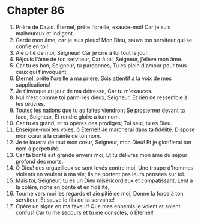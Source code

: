 # Chapter 86

1. Prière de David. Éternel, prête l'oreille, exauce-moi! Car je suis malheureux et indigent.
2. Garde mon âme, car je suis pieux! Mon Dieu, sauve ton serviteur qui se confie en toi!
3. Aie pitié de moi, Seigneur! Car je crie à toi tout le jour.
4. Réjouis l'âme de ton serviteur, Car à toi, Seigneur, j'élève mon âme.
5. Car tu es bon, Seigneur, tu pardonnes, Tu es plein d'amour pour tous ceux qui t'invoquent.
6. Éternel, prête l'oreille à ma prière, Sois attentif à la voix de mes supplications!
7. Je t'invoque au jour de ma détresse, Car tu m'exauces.
8. Nul n'est comme toi parmi les dieux, Seigneur, Et rien ne ressemble à tes œuvres.
9. Toutes les nations que tu as faites viendront Se prosterner devant ta face, Seigneur, Et rendre gloire à ton nom.
10. Car tu es grand, et tu opères des prodiges; Toi seul, tu es Dieu.
11. Enseigne-moi tes voies, ô Éternel! Je marcherai dans ta fidélité. Dispose mon cœur à la crainte de ton nom.
12. Je te louerai de tout mon cœur, Seigneur, mon Dieu! Et je glorifierai ton nom à perpétuité.
13. Car ta bonté est grande envers moi, Et tu délivres mon âme du séjour profond des morts.
14. Ô Dieu! des orgueilleux se sont levés contre moi, Une troupe d'hommes violents en veulent à ma vie; Ils ne portent pas leurs pensées sur toi.
15. Mais toi, Seigneur, tu es un Dieu miséricordieux et compatissant, Lent à la colère, riche en bonté et en fidélité;
16. Tourne vers moi les regards et aie pitié de moi, Donne la force à ton serviteur, Et sauve le fils de ta servante!
17. Opère un signe en ma faveur! Que mes ennemis le voient et soient confus! Car tu me secours et tu me consoles, ô Éternel!

